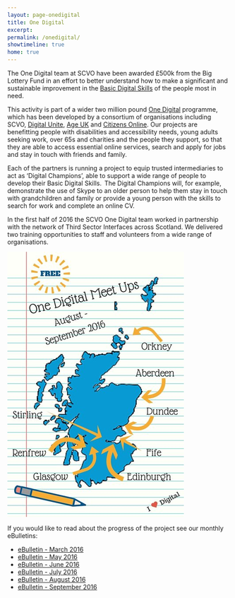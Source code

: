 ```yaml
---
layout: page-onedigital
title: One Digital
excerpt:
permalink: /onedigital/
showtimeline: true
home: true
---
```


The One Digital team at SCVO have been awarded £500k from the Big Lottery Fund in an effort to better understand how to make a significant and sustainable improvement in the [Basic Digital Skills](http://www.go-on.co.uk/get-involved/basic-digital-skills/) of the people most in need. 

This activity is part of a wider two million pound [One Digital](https://www.biglotteryfund.org.uk/global-content/press-releases/uk-wide/090915_uk_digital-skills/) programme, which has been developed by a consortium of organisations including SCVO, [Digital Unite](http://digitalunite.com/), [Age UK](http://www.ageuk.org.uk/) and [Citizens Online](http://www.citizensonline.org.uk/). Our projects are benefitting people with disabilities and accessibility needs, young adults seeking work, over 65s and charities and the people they support, so that they are able to access essential online services, search and apply for jobs and stay in touch with friends and family. 

Each of the partners is running a project to equip trusted intermediaries to act as ‘Digital Champions’, able to support a wide range of people to develop their Basic Digital Skills.  The Digital Champions will, for example, demonstrate the use of Skype to an older person to help them stay in touch with grandchildren and family or provide a young person with the skills to search for work and complete an online CV. 

In the first half of 2016 the SCVO One Digital team worked in partnership with the network of Third Sector Interfaces across Scotland. We delivered two training opportunities to staff and volunteers from a wide range of organisations.

![Meet ups](/images/onedigital/elblogsmall.jpg)

If you would like to read about the progress of the project see our monthly eBulletins: 

<ul>
<li><a href="http://email.scvo.org.uk/t/r-559C24ADCD2257192540EF23F30FEDED">eBulletin - March 2016</a></li>
<li><a href="http://email.scvo.org.uk/t/r-DA087C0836F79ED32540EF23F30FEDED">eBulletin - May 2016</a></li>
<li><a href="http://email.scvo.org.uk/t/r-0A347F0E0C43FEE02540EF23F30FEDED">eBulletin - June 2016</a></li>
<li><a href="http://email.scvo.org.uk/t/r-ADB71C15896B70D92540EF23F30FEDED">eBulletin - July 2016</a></li>
<li><a href="http://email.scvo.org.uk/t/r-7C2239E08D099B342540EF23F30FEDED">eBulletin - August 2016</a></li>
<li><a href="http://email.scvo.org.uk/t/r-FDE6F5440B9DB4842540EF23F30FEDED">eBulletin - September 2016</a></li>
</ul> 
